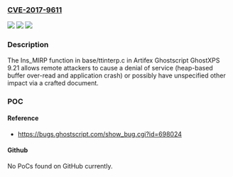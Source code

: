 ### [CVE-2017-9611](https://cve.mitre.org/cgi-bin/cvename.cgi?name=CVE-2017-9611)
![](https://img.shields.io/static/v1?label=Product&message=n%2Fa&color=blue)
![](https://img.shields.io/static/v1?label=Version&message=n%2Fa&color=blue)
![](https://img.shields.io/static/v1?label=Vulnerability&message=n%2Fa&color=brighgreen)

### Description

The Ins_MIRP function in base/ttinterp.c in Artifex Ghostscript GhostXPS 9.21 allows remote attackers to cause a denial of service (heap-based buffer over-read and application crash) or possibly have unspecified other impact via a crafted document.

### POC

#### Reference
- https://bugs.ghostscript.com/show_bug.cgi?id=698024

#### Github
No PoCs found on GitHub currently.

